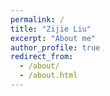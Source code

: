 ```yaml
---
permalink: /
title: "Zijie Liu"
excerpt: "About me"
author_profile: true
redirect_from: 
  - /about/
  - /about.html
---
```



